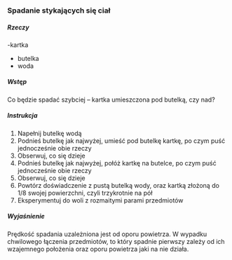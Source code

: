 ### Spadanie stykających się ciał
##### Rzeczy
-kartka
- butelka
- woda
##### Wstęp
Co będzie spadać szybciej – kartka umieszczona pod butelką, czy nad?
##### Instrukcja
1. Napełnij butelkę wodą
2. Podnieś butelkę jak najwyżej, umieść pod butelkę kartkę, po czym puść jednocześnie obie rzeczy
3. Obserwuj, co się dzieje
4. Podnieś butelkę jak najwyżej, połóż kartkę na butelce, po czym puść jednocześnie obie rzeczy
5. Obserwuj, co się dzieje
6. Powtórz doświadczenie z pustą butelką wody, oraz kartką złożoną do 1/8 swojej powierzchni, czyli trzykrotnie na pół
7. Eksperymentuj do woli z rozmaitymi parami przedmiotów
##### Wyjaśnienie
Prędkość spadania uzależniona jest od oporu powietrza. W wypadku chwilowego łączenia przedmiotów, to który spadnie pierwszy zależy od ich wzajemnego położenia oraz oporu powietrza jaki na nie działa.
